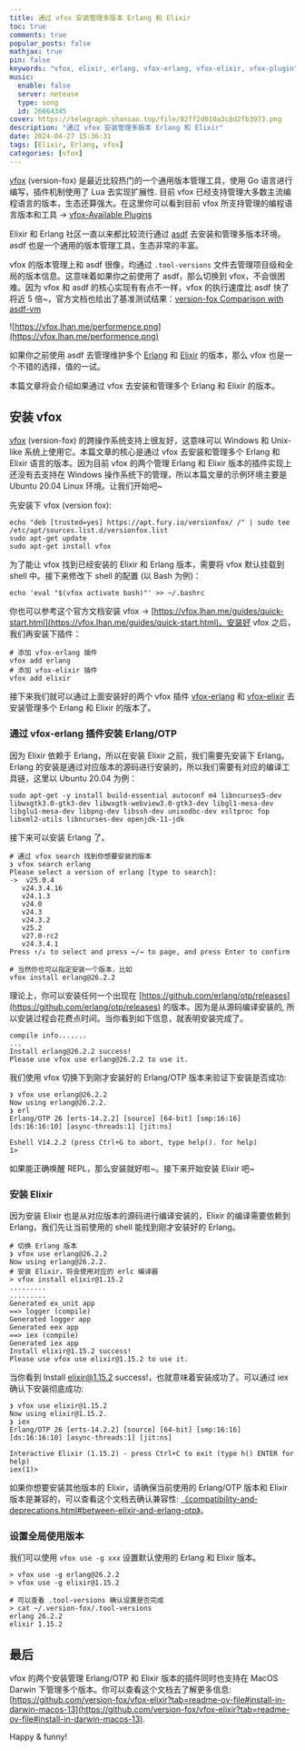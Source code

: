 ```yaml
---
title: 通过 vfox 安装管理多版本 Erlang 和 Elixir
toc: true
comments: true
popular_posts: false
mathjax: true
pin: false
keywords: "vfox, elixir, erlang, vfox-erlang, vfox-elixir, vfox-plugin"
music:
  enable: false
  server: netease
  type: song
  id: 26664345
cover: https://telegraph.shansan.top/file/82ff2d010a3c8d2fb3973.png
description: "通过 vfox 安装管理多版本 Erlang 和 Elixir"
date: 2024-04-27 15:36:31
tags: [Elixir, Erlang, vfox]
categories: [vfox]
---
```


[vfox](https://vfox.lhan.me/) (version-fox) 是最近比较热门的一个通用版本管理工具，使用 Go 语言进行编写，插件机制使用了 Lua 去实现扩展性. 目前 vfox 已经支持管理大多数主流编程语言的版本，生态还算强大。在这里你可以看到目前 vfox 所支持管理的编程语言版本和工具 -> [vfox-Available Plugins](https://vfox.lhan.me/plugins/available.html)

Elixir 和 Erlang 社区一直以来都比较流行通过 [asdf](https://asdf-vm.com/) 去安装和管理多版本环境。asdf 也是一个通用的版本管理工具，生态非常的丰富。

vfox 的版本管理上和 asdf 很像，均通过 `.tool-versions` 文件去管理项目级和全局的版本信息。这意味着如果你之前使用了 asdf，那么切换到 vfox，不会很困难。因为 vfox 和 asdf 的核心实现有有点不一样，vfox 的执行速度比 asdf 快了将近 5 倍~，官方文档也给出了基准测试结果：[version-fox Comparison with asdf-vm](https://vfox.lhan.me/misc/vs-asdf.html)

![https://vfox.lhan.me/performence.png](https://vfox.lhan.me/performence.png)

如果你之前使用 asdf 去管理维护多个 [Erlang](https://www.erlang.org/) 和 [Elixir](https://elixir-lang.org/) 的版本，那么 vfox 也是一个不错的选择，值的一试。

本篇文章将会介绍如果通过 vfox 去安装和管理多个 Erlang 和 Elixir 的版本。

## 安装 vfox

[vfox](https://vfox.lhan.me/) (version-fox) 的跨操作系统支持上很友好，这意味可以 Windows 和 Unix-like 系统上使用它。本篇文章的核心是通过 vfox 去安装和管理多个 Erlang 和 Elixir 语言的版本。因为目前 vfox 的两个管理 Erlang 和 Elixir 版本的插件实现上还没有去支持在 Windows 操作系统下的管理，所以本篇文章的示例环境主要是 Ubuntu 20.04 Linux 环境。让我们开始吧~

先安装下 vfox (version fox):

```shell
echo "deb [trusted=yes] https://apt.fury.io/versionfox/ /" | sudo tee /etc/apt/sources.list.d/versionfox.list
sudo apt-get update
sudo apt-get install vfox
```

为了能让 vfox 找到已经安装的 Elixir 和 Erlang 版本，需要将 vfox 默认挂载到 shell 中。接下来修改下 shell 的配置 (以 Bash 为例)：

```shell
echo 'eval "$(vfox activate bash)"' >> ~/.bashrc
```

你也可以参考这个官方文档安装 vfox -> [https://vfox.lhan.me/guides/quick-start.html](https://vfox.lhan.me/guides/quick-start.html)。安装好 vfox 之后，我们再安装下插件：

```shell
# 添加 vfox-erlang 插件
vfox add erlang
# 添加 vfox-elixir 插件
vfox add elixir
```

接下来我们就可以通过上面安装好的两个 vfox 插件 [vfox-erlang](https://github.com/version-fox/vfox-erlang) 和 [vfox-elixir](https://github.com/version-fox/vfox-elixir) 去安装管理多个 Erlang 和 Elixir 的版本了。

### 通过 vfox-erlang 插件安装 Erlang/OTP

因为 Elixir 依赖于 Erlang，所以在安装 Elixir 之前，我们需要先安装下 Erlang。Erlang 的安装是通过对应版本的源码进行安装的，所以我们需要有对应的编译工具链，这里以 Ubuntu 20.04 为例：

```shell
sudo apt-get -y install build-essential autoconf m4 libncurses5-dev libwxgtk3.0-gtk3-dev libwxgtk-webview3.0-gtk3-dev libgl1-mesa-dev libglu1-mesa-dev libpng-dev libssh-dev unixodbc-dev xsltproc fop libxml2-utils libncurses-dev openjdk-11-jdk
```

接下来可以安装 Erlang 了。

```shell
# 通过 vfox search 找到你想要安装的版本
❯ vfox search erlang
Please select a version of erlang [type to search]: 
->  v25.0.4
   v24.3.4.16
   v24.1.3
   v24.0
   v24.3
   v24.3.2
   v25.2
   v27.0-rc2
   v24.3.4.1
Press ↑/↓ to select and press ←/→ to page, and press Enter to confirm

# 当然你也可以指定安装一个版本，比如
vfox install erlang@26.2.2
```

理论上，你可以安装任何一个出现在 [https://github.com/erlang/otp/releases](https://github.com/erlang/otp/releases) 的版本。因为是从源码编译安装的, 所以安装过程会花费点时间。当你看到如下信息，就表明安装完成了。

```shell
compile info.......
...
Install erlang@26.2.2 success! 
Please use vfox use erlang@26.2.2 to use it.
```

我们使用 vfox 切换下到刚才安装好的 Erlang/OTP 版本来验证下安装是否成功:

```shell
❯ vfox use erlang@26.2.2
Now using erlang@26.2.2.
❯ erl
Erlang/OTP 26 [erts-14.2.2] [source] [64-bit] [smp:16:16] [ds:16:16:10] [async-threads:1] [jit:ns]

Eshell V14.2.2 (press Ctrl+G to abort, type help(). for help)
1> 
```

如果能正确唤醒 REPL，那么安装就好啦~。接下来开始安装 Elixir 吧~

### 安装 Elixir

因为安装 Elixir 也是从对应版本的源码进行编译安装的，Elixir 的编译需要依赖到 Erlang，我们先让当前使用的 shell 能找到刚才安装好的 Erlang。

```shell
# 切换 Erlang 版本
❯ vfox use erlang@26.2.2
Now using erlang@26.2.2.
# 安装 Elixir，将会使用对应的 erlc 编译器
> vfox install elixir@1.15.2
.........
.........
Generated ex_unit app
==> logger (compile)
Generated logger app
Generated eex app
==> iex (compile)
Generated iex app
Install elixir@1.15.2 success! 
Please use vfox use elixir@1.15.2 to use it.
```

当你看到 Install elixir@1.15.2 success!，也就意味着安装成功了。可以通过 iex 确认下安装彻底成功:

```shell
❯ vfox use elixir@1.15.2
Now using elixir@1.15.2.
❯ iex
Erlang/OTP 26 [erts-14.2.2] [source] [64-bit] [smp:16:16] [ds:16:16:10] [async-threads:1] [jit:ns]

Interactive Elixir (1.15.2) - press Ctrl+C to exit (type h() ENTER for help)
iex(1)> 
```


如果你想要安装其他版本的 Elixir，请确保当前使用的 Erlang/OTP 版本和 Elixir 版本是兼容的，可以查看这个文档去确认兼容性: [《compatibility-and-deprecations.html#between-elixir-and-erlang-otp》](https://hexdocs.pm/elixir/1.16.2/compatibility-and-deprecations.html#between-elixir-and-erlang-otp)。

### 设置全局使用版本

我们可以使用 `vfox use -g xxx` 设置默认使用的 Erlang 和 Elixir 版本。

```shell
> vfox use -g erlang@26.2.2
> vfox use -g elixir@1.15.2

# 可以查看 .tool-versions 确认设置是否完成
> cat ~/.version-fox/.tool-versions 
erlang 26.2.2
elixir 1.15.2
```

## 最后

vfox 的两个安装管理 Erlang/OTP 和 Elixir 版本的插件同时也支持在 MacOS Darwin 下管理多个版本。你可以查看这个文档去了解更多信息: [https://github.com/version-fox/vfox-elixir?tab=readme-ov-file#install-in-darwin-macos-13](https://github.com/version-fox/vfox-elixir?tab=readme-ov-file#install-in-darwin-macos-13).

Happy & funny!